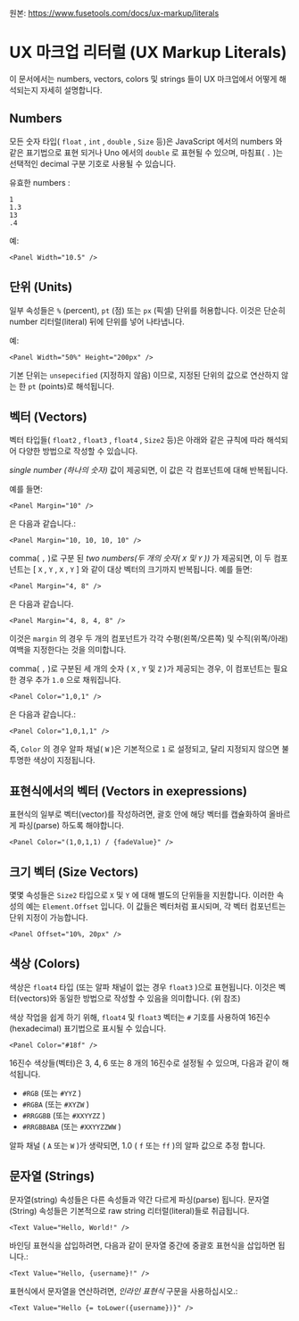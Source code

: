 원본: https://www.fusetools.com/docs/ux-markup/literals

# UX 마크업 리터럴 (UX Markup Literals) #

이 문서에서는 numbers, vectors, colors 및 strings 들이 UX 마크업에서 어떻게 해석되는지 자세히 설명합니다.

## Numbers ##

모든 숫자 타입( `float` , `int` , `double` , `Size` 등)은 JavaScript 에서의 numbers 와 같은 표기법으로 표현 되거나 Uno 에서의 `double` 로 표현될 수 있으며, 마침표( `.` )는 선택적인 decimal 구분 기호로 사용될 수 있습니다.

유효한 numbers :

```
1
1.3
13
.4
```

예:

```
<Panel Width="10.5" />
```

## 단위 (Units) ##

일부 속성들은 `%` (percent), `pt` (점) 또는 `px` (픽셀) 단위를 허용합니다. 이것은 단순히 number 리터럴(literal) 뒤에 단위를 넣어 나타냅니다.

예:

```
<Panel Width="50%" Height="200px" />
```

기본 단위는 `unsepecified` (지정하지 않음) 이므로, 지정된 단위의 값으로 연산하지 않는 한 `pt` (points)로 해석됩니다.

## 벡터 (Vectors) ##

벡터 타입들( `float2` , `float3` , `float4` , `Size2` 등)은 아래와 같은 규칙에 따라 해석되어 다양한 방법으로 작성할 수 있습니다.

*single number (하나의 숫자)* 값이 제공되면, 이 값은 각 컴포넌트에 대해 반복됩니다.

예를 들면:

```
<Panel Margin="10" />
```

은 다음과 같습니다.:

```
<Panel Margin="10, 10, 10, 10" />
```

comma( `,` )로 구분 된 *two numbers(두 개의 숫자( `X` 및 `Y` ))* 가 제공되면, 이 두 컴포넌트는 [ `X` , `Y` , `X` , `Y` ] 와 같이 대상 벡터의 크기까지 반복됩니다. 예를 들면:

```
<Panel Margin="4, 8" />
```

은 다음과 같습니다.


```
<Panel Margin="4, 8, 4, 8" />
```

이것은 `margin` 의 경우 두 개의 컴포넌트가 각각 수평(왼쪽/오른쪽) 및 수직(위쪽/아래) 여백을 지정한다는 것을 의미합니다.

comma( `,` )로 구분된 세 개의 숫자 ( `X` , `Y` 및 `Z` )가 제공되는 경우, 이 컴포넌트는 필요한 경우 추가 `1.0` 으로 채워집니다.

```
<Panel Color="1,0,1" />
```

은 다음과 같습니다.:

```
<Panel Color="1,0,1,1" />
```

즉, `Color` 의 경우 알파 채널( `W` )은 기본적으로 `1` 로 설정되고, 달리 지정되지 않으면 불투명한 색상이 지정됩니다.

## 표현식에서의 벡터 (Vectors in exepressions) ##

표현식의 일부로 벡터(vector)를 작성하려면, 괄호 안에 해당 벡터를 캡슐화하여 올바르게 파싱(parse) 하도록 해야합니다.

```
<Panel Color="(1,0,1,1) / {fadeValue}" />
```

## 크기 벡터 (Size Vectors) ##

몇몇 속성들은 `Size2` 타입으로 `X` 및 `Y` 에 대해 별도의 단위들을 지원합니다. 이러한 속성의 예는 `Element.Offset` 입니다. 이 값들은 벡터처럼 표시되며, 각 벡터 컴포넌트는 단위 지정이 가능합니다.

```
<Panel Offset="10%, 20px" />
```

## 색상 (Colors) ##

색상은 `float4` 타입 (또는 알파 채널이 없는 경우 `float3` )으로 표현됩니다. 이것은 벡터(vectors)와 동일한 방법으로 작성할 수 있음을 의미합니다. (위 참조)

색상 작업을 쉽게 하기 위해, `float4` 및 `float3` 벡터는 `#` 기호를 사용하여 16진수(hexadecimal) 표기법으로 표시될 수 있습니다.

```
<Panel Color="#18f" />
```

16진수 색상들(벡터)은 3, 4, 6 또는 8 개의 16진수로 설정될 수 있으며, 다음과 같이 해석됩니다.

- `#RGB` (또는 `#YYZ` )
- `#RGBA` (또는 `#XYZW` )
- `#RRGGBB` (또는 `#XXYYZZ` )
- `#RRGBBABA` (또는 `#XXYYZZWW` )

알파 채널 ( `A` 또는 `W` )가 생략되면, 1.0 ( `f` 또는 `ff` )의 알파 값으로 추정 합니다.

## 문자열 (Strings) ##

문자열(string) 속성들은 다른 속성들과 약간 다르게 파싱(parse) 됩니다. 문자열(String) 속성들은 기본적으로 raw string 리터럴(literal)들로 취급됩니다.

```
<Text Value="Hello, World!" />
```

바인딩 표현식을 삽입하려면, 다음과 같이 문자열 중간에 중괄호 표현식을 삽입하면 됩니다.:

```
<Text Value="Hello, {username}!" />
```

표현식에서 문자열을 연산하려면, *인라인 표현식* 구문을 사용하십시오.:

```
<Text Value="Hello {= toLower({username})}" />
```
